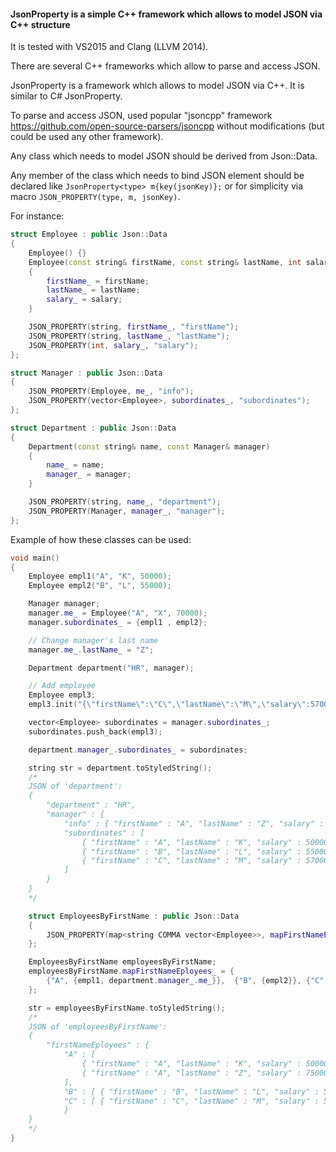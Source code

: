 #### JsonProperty is a simple C++ framework which allows to model JSON via C++ structure

It is tested with VS2015 and Clang (LLVM 2014).

There are several C++ frameworks which allow to parse and access JSON.   

JsonProperty is a framework which allows to model JSON via C++. It is similar to C# JsonProperty.

To parse and access JSON, used popular "jsoncpp" framework https://github.com/open-source-parsers/jsoncpp without modifications (but could be used any other framework).

Any class which needs to model JSON should be derived from Json::Data.

Any member of the class which needs to bind JSON element should be declared like ```JsonProperty<type> m{key(jsonKey)};``` or for simplicity via macro ```JSON_PROPERTY(type, m, jsonKey)```. 

For instance:
```C++
struct Employee : public Json::Data
{
    Employee() {}
    Employee(const string& firstName, const string& lastName, int salary)
    {
        firstName_ = firstName;
        lastName_ = lastName;
        salary_ = salary;
    }

    JSON_PROPERTY(string, firstName_, "firstName");
    JSON_PROPERTY(string, lastName_, "lastName");
    JSON_PROPERTY(int, salary_, "salary");
};

struct Manager : public Json::Data
{
    JSON_PROPERTY(Employee, me_, "info");
    JSON_PROPERTY(vector<Employee>, subordinates_, "subordinates");
};

struct Department : public Json::Data
{
    Department(const string& name, const Manager& manager)
    {
        name_ = name;
        manager_ = manager;
    }

    JSON_PROPERTY(string, name_, "department");
    JSON_PROPERTY(Manager, manager_, "manager");
};
```

Example of how these classes can be used:
```C++
void main()
{
    Employee empl1("A", "K", 50000);
    Employee empl2("B", "L", 55000);

    Manager manager;
    manager.me_ = Employee("A", "X", 70000);
    manager.subordinates_ = {empl1 , empl2};

    // Change manager's last name
    manager.me_.lastName_ = "Z";

    Department department("HR", manager);

    // Add employee
    Employee empl3;
    empl3.init("{\"firstName\":\"C\",\"lastName\":\"M\",\"salary\":57000}");

    vector<Employee> subordinates = manager.subordinates_;
    subordinates.push_back(empl3);

    department.manager_.subordinates_ = subordinates;

    string str = department.toStyledString();
    /*
    JSON of 'department':
    {
        "department" : "HR",
        "manager" : {
            "info" : { "firstName" : "A", "lastName" : "Z", "salary" : 75000 },
            "subordinates" : [
                { "firstName" : "A", "lastName" : "K", "salary" : 50000 },
                { "firstName" : "B", "lastName" : "L", "salary" : 55000 },
                { "firstName" : "C", "lastName" : "M", "salary" : 57000 }
            ]
        }
    }    
    */

    struct EmployeesByFirstName : public Json::Data
    {
        JSON_PROPERTY(map<string COMMA vector<Employee>>, mapFirstNameEployees_, "firstNameEployees");
    };

    EmployeesByFirstName employeesByFirstName;
    employeesByFirstName.mapFirstNameEployees_ = { 
        {"A", {empl1, department.manager_.me_}},  {"B", {empl2}}, {"C", {empl3}} 
    };

    str = employeesByFirstName.toStyledString();
    /*
    JSON of 'employeesByFirstName':
    { 
        "firstNameEployees" : {
            "A" : [
                { "firstName" : "A", "lastName" : "K", "salary" : 50000 },
                { "firstName" : "A", "lastName" : "Z", "salary" : 75000 }
            ],
            "B" : [ { "firstName" : "B", "lastName" : "L", "salary" : 55000 } ],
            "C" : [ { "firstName" : "C", "lastName" : "M", "salary" : 57000 } ]
            }
    }
    */
} 
```
